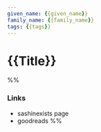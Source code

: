 ```yaml
---
given_name: {{given_name}}
family_name: {{family_name}}
tags: {{tags}}
---
```

# {{Title}}

%%
### Links
- sashinexists page
- goodreads
%%








